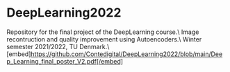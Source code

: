 # DeepLearning2022
Repository for the final project of the DeepLearning course.\\
Image recontruction and quality improvement using Autoencoders.\\
Winter semester 2021/2022, TU Denmark.\\
[embed]https://github.com/Contedigital/DeepLearning2022/blob/main/Deep_Learning_final_poster_V2.pdf[/embed]
